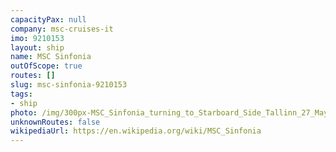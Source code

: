 ```yaml
---
capacityPax: null
company: msc-cruises-it
imo: 9210153
layout: ship
name: MSC Sinfonia
outOfScope: true
routes: []
slug: msc-sinfonia-9210153
tags:
- ship
photo: /img/300px-MSC_Sinfonia_turning_to_Starboard_Side_Tallinn_27_May_2015.JPG
unknownRoutes: false
wikipediaUrl: https://en.wikipedia.org/wiki/MSC_Sinfonia
---
```

